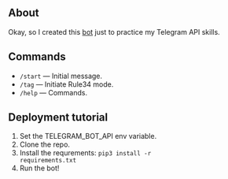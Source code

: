 ## About
Okay, so I created this [bot](https://t.me/thebestrule34_bot) just to practice my Telegram API skills.


## Commands

- `/start` — Initial message.
- `/tag` — Initiate Rule34 mode.
- `/help` — Commands.

## Deployment tutorial
1. Set the TELEGRAM_BOT_API env variable.
2. Clone the repo.
3. Install the requrements: 
  <code>pip3 install -r requirements.txt</code>
4. Run the bot!
